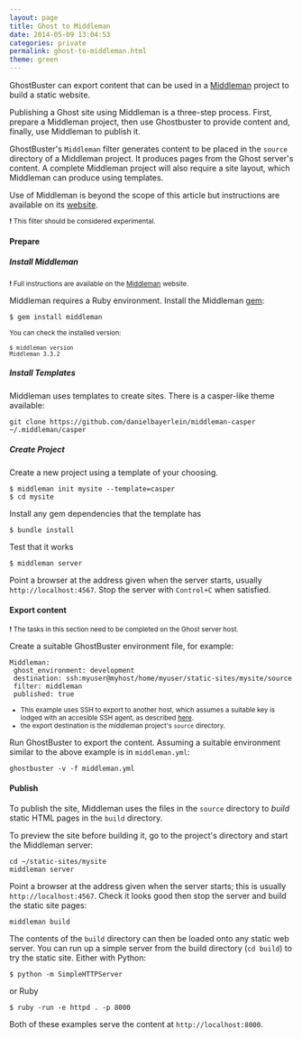 ```yaml
---
layout: page
title: Ghost to Middleman
date: 2014-05-09 13:04:53
categories: private
permalink: ghost-to-middleman.html
theme: green
---
```



GhostBuster can export content that can be used in a [Middleman](http://middlemanapp.com) project to build a static website.

Publishing a Ghost site using Middleman is a three-step process. First, prepare a Middleman project, then use Ghostbuster to provide content and, finally, use Middleman to publish it.

GhostBuster's `Middleman` filter generates content to be placed in the `source` directory of a Middleman project. It produces pages from the Ghost server's content. A complete Middleman project will also require a site layout, which Middleman can produce using templates.

Use of Middleman is beyond the scope of this article but instructions are available on its [website]((http://middlemanapp.com)).

<small>**!** This filter should be considered experimental.</small>

#### Prepare

##### Install Middleman

<small>**!** Full instructions are available on the [Middleman](http://middlemanapp.com/basics/getting-started/) website.</small>

Middleman requires a Ruby environment. Install the Middleman [gem](http://rubygems.org/gems/middleman):

    $ gem install middleman

<small>You can check the installed version:

    $ middleman version
    Middleman 3.3.2     
</small>

##### Install Templates
    
Middleman uses templates to create sites. There is a casper-like theme available:

    git clone https://github.com/danielbayerlein/middleman-casper ~/.middleman/casper
    
##### Create Project
    
Create a new project using a template of your choosing.

    $ middleman init mysite --template=casper
    $ cd mysite

Install any gem dependencies that the template has

    $ bundle install

Test that it works

    $ middleman server

Point a browser at the address given when the server starts, usually `http://localhost:4567`. Stop the server with `Control+C` when satisfied.

#### Export content

<small>**!** The tasks in this section need to be completed on the Ghost server host.</small>

Create a suitable GhostBuster environment file, for example:

    Middleman:
     ghost_environment: development
     destination: ssh:myuser@myhost/home/myuser/static-sites/mysite/source
     filter: middleman
     published: true

<small>

* This example uses SSH to export to another host, which assumes a suitable key is lodged with an accesible SSH agent, as described [here]().
* the export destination is the middleman project's `source` directory.

</small>

Run GhostBuster to export the content. Assuming a suitable environment similar to the above example is in `middleman.yml`:

    ghostbuster -v -f middleman.yml


#### Publish

To publish the site, Middleman uses the files in the `source` directory to *build* static HTML pages in the `build` directory.

To preview the site before building it, go to the project's directory and start the Middleman server:

    cd ~/static-sites/mysite
    middleman server
    
Point a browser at the address given when the server starts; this is usually `http://localhost:4567`. Check it looks good then stop the server and build the static site pages:

    middleman build

The contents of the `build` directory can then be loaded onto any static web server. You can run up a simple server from the build directory (`cd build`) to try the static site. Either with Python:

    $ python -m SimpleHTTPServer

or Ruby

    $ ruby -run -e httpd . -p 8000

Both of these examples serve the content at `http://localhost:8000`.